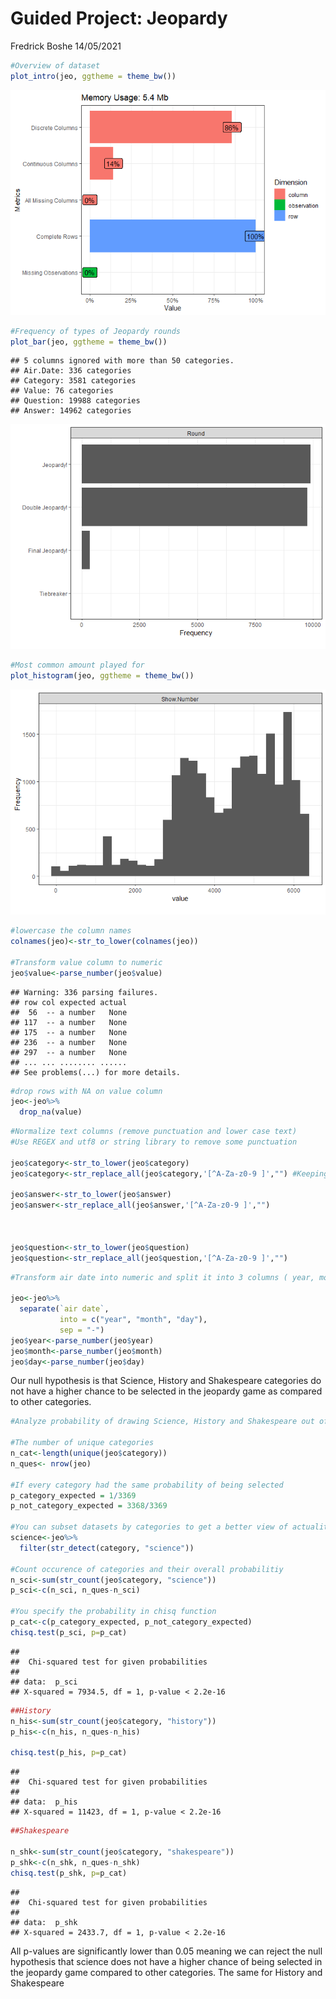 Guided Project: Jeopardy
================
Fredrick Boshe
14/05/2021

``` r
#Overview of dataset
plot_intro(jeo, ggtheme = theme_bw())
```

![](Jeopardy-game_files/figure-gfm/clean-1.png)<!-- -->

``` r
#Frequency of types of Jeopardy rounds
plot_bar(jeo, ggtheme = theme_bw())
```

    ## 5 columns ignored with more than 50 categories.
    ## Air.Date: 336 categories
    ## Category: 3581 categories
    ## Value: 76 categories
    ## Question: 19988 categories
    ## Answer: 14962 categories

![](Jeopardy-game_files/figure-gfm/clean-2.png)<!-- -->

``` r
#Most common amount played for
plot_histogram(jeo, ggtheme = theme_bw())
```

![](Jeopardy-game_files/figure-gfm/clean-3.png)<!-- -->

``` r
#lowercase the column names
colnames(jeo)<-str_to_lower(colnames(jeo))

#Transform value column to numeric
jeo$value<-parse_number(jeo$value)
```

    ## Warning: 336 parsing failures.
    ## row col expected actual
    ##  56  -- a number   None
    ## 117  -- a number   None
    ## 175  -- a number   None
    ## 236  -- a number   None
    ## 297  -- a number   None
    ## ... ... ........ ......
    ## See problems(...) for more details.

``` r
#drop rows with NA on value column
jeo<-jeo%>%
  drop_na(value)
```

``` r
#Normalize text columns (remove punctuation and lower case text)
#Use REGEX and utf8 or string library to remove some punctuation

jeo$category<-str_to_lower(jeo$category) 
jeo$category<-str_replace_all(jeo$category,'[^A-Za-z0-9 ]',"") #Keeping only letters and numerics

jeo$answer<-str_to_lower(jeo$answer) 
jeo$answer<-str_replace_all(jeo$answer,'[^A-Za-z0-9 ]',"") 



jeo$question<-str_to_lower(jeo$question)
jeo$question<-str_replace_all(jeo$question,'[^A-Za-z0-9 ]',"") 
```

``` r
#Transform air date into numeric and split it into 3 columns ( year, month, day) this will help make filtering easier during analysis

jeo<-jeo%>%
  separate(`air date`,
           into = c("year", "month", "day"),
           sep = "-")
jeo$year<-parse_number(jeo$year)
jeo$month<-parse_number(jeo$month)
jeo$day<-parse_number(jeo$day)
```

Our null hypothesis is that Science, History and Shakespeare categories
do not have a higher chance to be selected in the jeopardy game as
compared to other categories.

``` r
#Analyze probability of drawing Science, History and Shakespeare out of all categories

#The number of unique categories
n_cat<-length(unique(jeo$category))
n_ques<- nrow(jeo)

#If every category had the same probability of being selected
p_category_expected = 1/3369 
p_not_category_expected = 3368/3369 

#You can subset datasets by categories to get a better view of actuality
science<-jeo%>%
  filter(str_detect(category, "science"))

#Count occurence of categories and their overall probabilitiy
n_sci<-sum(str_count(jeo$category, "science"))
p_sci<-c(n_sci, n_ques-n_sci)

#You specify the probability in chisq function
p_cat<-c(p_category_expected, p_not_category_expected)
chisq.test(p_sci, p=p_cat)
```

    ## 
    ##  Chi-squared test for given probabilities
    ## 
    ## data:  p_sci
    ## X-squared = 7934.5, df = 1, p-value < 2.2e-16

``` r
##History
n_his<-sum(str_count(jeo$category, "history"))
p_his<-c(n_his, n_ques-n_his)

chisq.test(p_his, p=p_cat)
```

    ## 
    ##  Chi-squared test for given probabilities
    ## 
    ## data:  p_his
    ## X-squared = 11423, df = 1, p-value < 2.2e-16

``` r
##Shakespeare

n_shk<-sum(str_count(jeo$category, "shakespeare"))
p_shk<-c(n_shk, n_ques-n_shk)
chisq.test(p_shk, p=p_cat)
```

    ## 
    ##  Chi-squared test for given probabilities
    ## 
    ## data:  p_shk
    ## X-squared = 2433.7, df = 1, p-value < 2.2e-16

All p-values are significantly lower than 0.05 meaning we can reject the
null hypothesis that science does not have a higher chance of being
selected in the jeopardy game compared to other categories. The same for
History and Shakespeare
